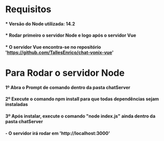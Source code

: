 # Requisitos
#### * Versão do Node utilizada: 14.2 
#### * Rodar primeiro o servidor Node e logo após o servidor Vue
#### * O servidor Vue encontra-se no repositório 'https://github.com/TallesEnrico/chat-vonix-vue'


# Para Rodar o servidor Node

#### 1º Abra o Prompt de comando dentro da pasta chatServer 
#### 2º Execute o comando npm install para que todas dependências sejam instaladas
#### 3º Após instalar, execute o comando "node index.js" ainda dentro da pasta chatServer
#### - O servidor irá rodar em 'http://localhost:3000'
